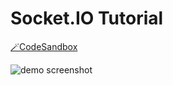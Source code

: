 # Socket.IO Tutorial

[🪄CodeSandbox](https://codesandbox.io/p/github/ovoxiix/socket-tutorial/draft/awesome-architecture?file=%2Findex.js&layout=%257B%2522sidebarPanel%2522%253A%2522GIT%2522%252C%2522rootPanelGroup%2522%253A%257B%2522direction%2522%253A%2522horizontal%2522%252C%2522contentType%2522%253A%2522UNKNOWN%2522%252C%2522type%2522%253A%2522PANEL_GROUP%2522%252C%2522id%2522%253A%2522ROOT_LAYOUT%2522%252C%2522panels%2522%253A%255B%257B%2522type%2522%253A%2522PANEL_GROUP%2522%252C%2522contentType%2522%253A%2522UNKNOWN%2522%252C%2522direction%2522%253A%2522vertical%2522%252C%2522id%2522%253A%2522clsw7qk4500063b6is0m0pl07%2522%252C%2522sizes%2522%253A%255B70%252C30%255D%252C%2522panels%2522%253A%255B%257B%2522type%2522%253A%2522PANEL_GROUP%2522%252C%2522contentType%2522%253A%2522EDITOR%2522%252C%2522direction%2522%253A%2522horizontal%2522%252C%2522id%2522%253A%2522EDITOR%2522%252C%2522panels%2522%253A%255B%257B%2522type%2522%253A%2522PANEL%2522%252C%2522contentType%2522%253A%2522EDITOR%2522%252C%2522id%2522%253A%2522clsw7qk4500023b6i4i86h5zx%2522%257D%255D%257D%252C%257B%2522type%2522%253A%2522PANEL_GROUP%2522%252C%2522contentType%2522%253A%2522SHELLS%2522%252C%2522direction%2522%253A%2522horizontal%2522%252C%2522id%2522%253A%2522SHELLS%2522%252C%2522panels%2522%253A%255B%257B%2522type%2522%253A%2522PANEL%2522%252C%2522contentType%2522%253A%2522SHELLS%2522%252C%2522id%2522%253A%2522clsw7qk4500043b6i1ukwp2d1%2522%257D%255D%252C%2522sizes%2522%253A%255B100%255D%257D%255D%257D%252C%257B%2522type%2522%253A%2522PANEL_GROUP%2522%252C%2522contentType%2522%253A%2522DEVTOOLS%2522%252C%2522direction%2522%253A%2522vertical%2522%252C%2522id%2522%253A%2522DEVTOOLS%2522%252C%2522panels%2522%253A%255B%257B%2522type%2522%253A%2522PANEL%2522%252C%2522contentType%2522%253A%2522DEVTOOLS%2522%252C%2522id%2522%253A%2522clsw7qk4500053b6ibcpo7jd0%2522%257D%255D%252C%2522sizes%2522%253A%255B100%255D%257D%255D%252C%2522sizes%2522%253A%255B50%252C50%255D%257D%252C%2522tabbedPanels%2522%253A%257B%2522clsw7qk4500023b6i4i86h5zx%2522%253A%257B%2522tabs%2522%253A%255B%257B%2522id%2522%253A%2522clsw7qk4400013b6irbt5l6s4%2522%252C%2522mode%2522%253A%2522permanent%2522%252C%2522type%2522%253A%2522FILE%2522%252C%2522filepath%2522%253A%2522%252Findex.js%2522%252C%2522state%2522%253A%2522IDLE%2522%257D%255D%252C%2522id%2522%253A%2522clsw7qk4500023b6i4i86h5zx%2522%252C%2522activeTabId%2522%253A%2522clsw7qk4400013b6irbt5l6s4%2522%257D%252C%2522clsw7qk4500053b6ibcpo7jd0%2522%253A%257B%2522id%2522%253A%2522clsw7qk4500053b6ibcpo7jd0%2522%252C%2522activeTabId%2522%253A%2522clsw7zw2o01433b6ii8ykk0ah%2522%252C%2522tabs%2522%253A%255B%257B%2522type%2522%253A%2522UNASSIGNED_PORT%2522%252C%2522port%2522%253A3000%252C%2522id%2522%253A%2522clsw7zw2o01433b6ii8ykk0ah%2522%252C%2522mode%2522%253A%2522permanent%2522%252C%2522path%2522%253A%2522%252F%2522%257D%252C%257B%2522type%2522%253A%2522UNASSIGNED_PORT%2522%252C%2522port%2522%253A3001%252C%2522id%2522%253A%2522clsw7zw4s01563b6ilh28gh0o%2522%252C%2522mode%2522%253A%2522permanent%2522%252C%2522path%2522%253A%2522%252F%2522%257D%255D%257D%252C%2522clsw7qk4500043b6i1ukwp2d1%2522%253A%257B%2522id%2522%253A%2522clsw7qk4500043b6i1ukwp2d1%2522%252C%2522activeTabId%2522%253A%2522clsw7zkgz011j3b6ihgmtvw7d%2522%252C%2522tabs%2522%253A%255B%257B%2522id%2522%253A%2522clsw7qk4500033b6ixkmy9ffa%2522%252C%2522mode%2522%253A%2522permanent%2522%252C%2522type%2522%253A%2522TERMINAL%2522%252C%2522shellId%2522%253A%2522clsw7qksa0007djju9gou1a6b%2522%257D%252C%257B%2522type%2522%253A%2522TASK_LOG%2522%252C%2522taskId%2522%253A%2522CSB_RUN_OUTSIDE_CONTAINER%253D1%2520devcontainer%2520templates%2520apply%2520--template-id%2520%255C%2522ghcr.io%252Fdevcontainers%252Ftemplates%252Fjavascript-node%255C%2522%2520--template-args%2520%27%257B%257D%27%2520--features%2520%27%255B%255D%27%2522%252C%2522id%2522%253A%2522clsw7r59500gj3b6iu0ag7133%2522%252C%2522mode%2522%253A%2522permanent%2522%257D%252C%257B%2522id%2522%253A%2522clsw7zkgz011j3b6ihgmtvw7d%2522%252C%2522mode%2522%253A%2522permanent%2522%252C%2522type%2522%253A%2522TERMINAL%2522%252C%2522shellId%2522%253A%2522clsw7zkn60011djju2nktd808%2522%257D%255D%257D%257D%252C%2522showDevtools%2522%253Atrue%252C%2522showShells%2522%253Atrue%252C%2522showSidebar%2522%253Atrue%252C%2522sidebarPanelSize%2522%253A15%257D)

![demo screenshot](https://github.com/ovoxiix/socket-tutorial/assets/155057856/d17e3ed9-78bd-4f7e-8c65-093527dcf3a3)
